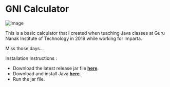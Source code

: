 # GNI Calculator
![Image](https://github.com/gabyah92/GNICalculator/assets/22296232/de789346-7380-4968-ae9d-93a160e5c136) 

This is a basic calculator that I created when teaching Java classes at Guru Nanak Institute of Technology in 2019 while working for Imparta.

Miss those days...

Installation Instructions :  
- Download the latest release jar file **[here](https://github.com/gabyah92/GNICalculator/releases)**. 
- Download and install Java **[here](https://www.oracle.com/java/technologies/downloads/#jdk21-windows)**.
- Run the jar file.
